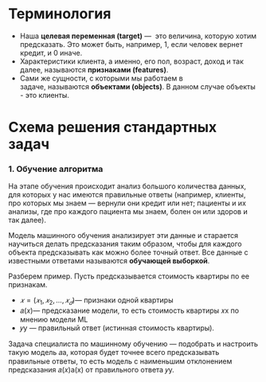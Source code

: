 # Терминология

- Наша **целевая переменная (target)** —  это величина, которую хотим предсказать. Это может быть, например, 1, если человек вернет кредит, и 0 иначе.
- Характеристики клиента, а именно, его пол, возраст, доход и так далее, называются **признаками (features)**.
- Сами же сущности, с которыми мы работаем в задаче, называются **объектами (objects)**. В данном случае объекты - это клиенты.

# Схема решения стандартных задач

### **1. Обучение алгоритма**

На этапе обучения происходит анализ большого количества данных, для которых у нас имеются правильные ответы (например, клиенты, про которых мы знаем — вернули они кредит или нет; пациенты и их анализы, где про каждого пациента мы знаем, болен он или здоров и так далее). 

Модель машинного обучения анализирует эти данные и старается научиться делать предсказания таким образом, чтобы для каждого объекта предсказывать как можно более точный ответ. Все данные с известными ответами называются **обучающей выборкой**.

Разберем пример. Пусть предсказывается стоимость квартиры по ее признакам.

- $𝑥=(𝑥_1,𝑥_2,...,𝑥_𝑑)$— признаки одной квартиры 
- 𝑎(𝑥)— предсказание модели, то есть стоимость квартиры 𝑥x по мнению модели ML
- 𝑦y — правильный ответ (истинная стоимость квартиры). 

Задача специалиста по машинному обучению — подобрать и настроить такую модель 𝑎a, которая будет точнее всего предсказывать правильные ответы, то есть модель с наименьшим отклонением предсказания 𝑎(𝑥)a(x) от правильного ответа 𝑦y.